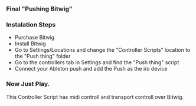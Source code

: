 ### Final "Pushing Bitwig"
### Instalation Steps
- Purchase Bitwig
- Install Bitwig
- Go to Settings/Locations and change the "Controller Scripts" location to the "Push thing" folder
- Go to the controllers tab in Settings and find the "Push thing" script
- Connect your Ableton push and add the Push as the i/o device

### Now Just Play. 
This Controller Script has midi controll and transport controll over Bitwig.
